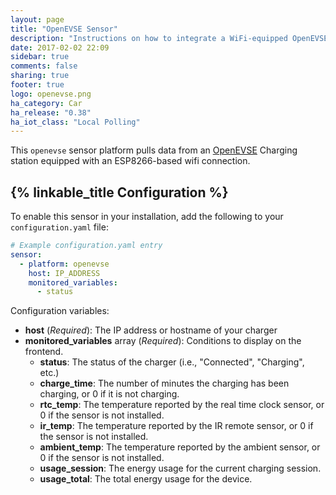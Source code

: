 ```yaml
---
layout: page
title: "OpenEVSE Sensor"
description: "Instructions on how to integrate a WiFi-equipped OpenEVSE Charging station with Home Assistant"
date: 2017-02-02 22:09
sidebar: true
comments: false
sharing: true
footer: true
logo: openevse.png
ha_category: Car
ha_release: "0.38"
ha_iot_class: "Local Polling"
---
```



This `openevse` sensor platform pulls data from an [OpenEVSE](https://www.openevse.com/) Charging station equipped with an ESP8266-based wifi connection.

## {% linkable_title Configuration %}

To enable this sensor in your installation, add the following to your `configuration.yaml` file:

```yaml
# Example configuration.yaml entry
sensor:
  - platform: openevse
    host: IP_ADDRESS
    monitored_variables:
      - status
```

Configuration variables:

- **host** (*Required*): The IP address or hostname of your charger
- **monitored_variables** array (*Required*): Conditions to display on the frontend.
  - **status**: The status of the charger (i.e., "Connected", "Charging", etc.)
  - **charge_time**: The number of minutes the charging has been charging, or 0 if it is not charging.
  - **rtc_temp**: The temperature reported by the real time clock sensor, or 0 if the sensor is not installed.
  - **ir_temp**: The temperature reported by the IR remote sensor, or 0 if the sensor is not installed.
  - **ambient_temp**: The temperature reported by the ambient sensor, or 0 if the sensor is not installed.
  - **usage_session**: The energy usage for the current charging session.
  - **usage_total**: The total energy usage for the device.
